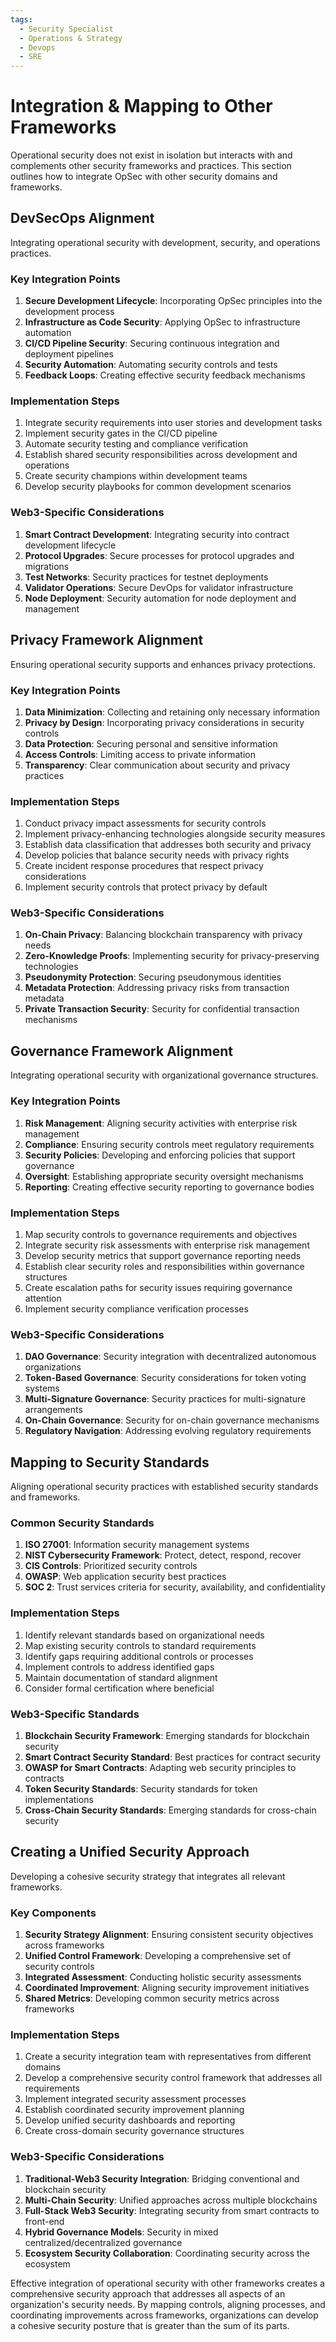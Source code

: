 ```yaml
---
tags:
  - Security Specialist
  - Operations & Strategy
  - Devops
  - SRE
---
```


# Integration & Mapping to Other Frameworks

Operational security does not exist in isolation but interacts with and complements other security frameworks and practices. This section outlines how to integrate OpSec with other security domains and frameworks.

## DevSecOps Alignment

Integrating operational security with development, security, and operations practices.

### Key Integration Points

1. **Secure Development Lifecycle**: Incorporating OpSec principles into the development process
2. **Infrastructure as Code Security**: Applying OpSec to infrastructure automation
3. **CI/CD Pipeline Security**: Securing continuous integration and deployment pipelines
4. **Security Automation**: Automating security controls and tests
5. **Feedback Loops**: Creating effective security feedback mechanisms

### Implementation Steps

1. Integrate security requirements into user stories and development tasks
2. Implement security gates in the CI/CD pipeline
3. Automate security testing and compliance verification
4. Establish shared security responsibilities across development and operations
5. Create security champions within development teams
6. Develop security playbooks for common development scenarios

### Web3-Specific Considerations

1. **Smart Contract Development**: Integrating security into contract development lifecycle
2. **Protocol Upgrades**: Secure processes for protocol upgrades and migrations
3. **Test Networks**: Security practices for testnet deployments
4. **Validator Operations**: Secure DevOps for validator infrastructure
5. **Node Deployment**: Security automation for node deployment and management

## Privacy Framework Alignment

Ensuring operational security supports and enhances privacy protections.

### Key Integration Points

1. **Data Minimization**: Collecting and retaining only necessary information
2. **Privacy by Design**: Incorporating privacy considerations in security controls
3. **Data Protection**: Securing personal and sensitive information
4. **Access Controls**: Limiting access to private information
5. **Transparency**: Clear communication about security and privacy practices

### Implementation Steps

1. Conduct privacy impact assessments for security controls
2. Implement privacy-enhancing technologies alongside security measures
3. Establish data classification that addresses both security and privacy
4. Develop policies that balance security needs with privacy rights
5. Create incident response procedures that respect privacy considerations
6. Implement security controls that protect privacy by default

### Web3-Specific Considerations

1. **On-Chain Privacy**: Balancing blockchain transparency with privacy needs
2. **Zero-Knowledge Proofs**: Implementing security for privacy-preserving technologies
3. **Pseudonymity Protection**: Securing pseudonymous identities
4. **Metadata Protection**: Addressing privacy risks from transaction metadata
5. **Private Transaction Security**: Security for confidential transaction mechanisms

## Governance Framework Alignment

Integrating operational security with organizational governance structures.

### Key Integration Points

1. **Risk Management**: Aligning security activities with enterprise risk management
2. **Compliance**: Ensuring security controls meet regulatory requirements
3. **Security Policies**: Developing and enforcing policies that support governance
4. **Oversight**: Establishing appropriate security oversight mechanisms
5. **Reporting**: Creating effective security reporting to governance bodies

### Implementation Steps

1. Map security controls to governance requirements and objectives
2. Integrate security risk assessments with enterprise risk management
3. Develop security metrics that support governance reporting needs
4. Establish clear security roles and responsibilities within governance structures
5. Create escalation paths for security issues requiring governance attention
6. Implement security compliance verification processes

### Web3-Specific Considerations

1. **DAO Governance**: Security integration with decentralized autonomous organizations
2. **Token-Based Governance**: Security considerations for token voting systems
3. **Multi-Signature Governance**: Security practices for multi-signature arrangements
4. **On-Chain Governance**: Security for on-chain governance mechanisms
5. **Regulatory Navigation**: Addressing evolving regulatory requirements

## Mapping to Security Standards

Aligning operational security practices with established security standards and frameworks.

### Common Security Standards

1. **ISO 27001**: Information security management systems
2. **NIST Cybersecurity Framework**: Protect, detect, respond, recover
3. **CIS Controls**: Prioritized security controls
4. **OWASP**: Web application security best practices
5. **SOC 2**: Trust services criteria for security, availability, and confidentiality

### Implementation Steps

1. Identify relevant standards based on organizational needs
2. Map existing security controls to standard requirements
3. Identify gaps requiring additional controls or processes
4. Implement controls to address identified gaps
5. Maintain documentation of standard alignment
6. Consider formal certification where beneficial

### Web3-Specific Standards

1. **Blockchain Security Framework**: Emerging standards for blockchain security
2. **Smart Contract Security Standard**: Best practices for contract security
3. **OWASP for Smart Contracts**: Adapting web security principles to contracts
4. **Token Security Standards**: Security standards for token implementations
5. **Cross-Chain Security Standards**: Emerging standards for cross-chain security

## Creating a Unified Security Approach

Developing a cohesive security strategy that integrates all relevant frameworks.

### Key Components

1. **Security Strategy Alignment**: Ensuring consistent security objectives across frameworks
2. **Unified Control Framework**: Developing a comprehensive set of security controls
3. **Integrated Assessment**: Conducting holistic security assessments
4. **Coordinated Improvement**: Aligning security improvement initiatives
5. **Shared Metrics**: Developing common security metrics across frameworks

### Implementation Steps

1. Create a security integration team with representatives from different domains
2. Develop a comprehensive security control framework that addresses all requirements
3. Implement integrated security assessment processes
4. Establish coordinated security improvement planning
5. Develop unified security dashboards and reporting
6. Create cross-domain security governance structures

### Web3-Specific Considerations

1. **Traditional-Web3 Security Integration**: Bridging conventional and blockchain security
2. **Multi-Chain Security**: Unified approaches across multiple blockchains
3. **Full-Stack Web3 Security**: Integrating security from smart contracts to front-end
4. **Hybrid Governance Models**: Security in mixed centralized/decentralized governance
5. **Ecosystem Security Collaboration**: Coordinating security across the ecosystem

Effective integration of operational security with other frameworks creates a comprehensive security approach that addresses all aspects of an organization's security needs. By mapping controls, aligning processes, and coordinating improvements across frameworks, organizations can develop a cohesive security posture that is greater than the sum of its parts.
